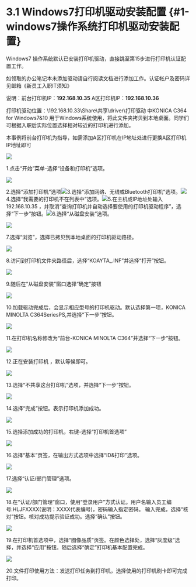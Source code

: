 # 3.1 Windows7打印机驱动安装配置 {#1-windows7操作系统打印机驱动安装配置}

Windows7 操作系统默认已安装打印机驱动，直接跳至第15步进行打印机认证配置工作。

如领取的办公笔记本未添加驱动请自行阅读文档进行添加工作。认证帐户及密码详见邮箱《新员工入职IT须知》

说明：前台打印机IP：**192.168.10.35**         A区打印机IP：**192.168.10.36**

打印机驱动位置：\192.168.10.33\Share\共享\driver\打印驱动  中KONICA C364 for Windows7&10 用于Windows系统使用，将此文件夹拷贝到本地桌面。同学们可根据入职后实际位置选择相对较近的打印机进行添加。

本事例将前台打印机为指导，如需添加A区打印机在IP地址处进行更换A区打印机IP地址即可

![](https://ws4.sinaimg.cn/large/006tNc79ly1fj2vfnp6i2j31c20jaq7p.jpg)

1.点击“开始”菜单-选择“设备和打印机”选项。

![](/assets/import3.png)

2.选择“添加打印机”选项![](https://ws3.sinaimg.cn/large/006tNc79ly1fj2vip4q13j31c20xtwjh.jpg)3.选择“添加网络、无线或Bluetooth打印机”选项。![](https://ws4.sinaimg.cn/large/006tNc79ly1fj2vjmb8scj31c2124q8z.jpg)4.选择“我需要的打印机不在列表中”选项。![](https://ws4.sinaimg.cn/large/006tNc79ly1fj2vk3q4wtj31c20zzwis.jpg)5.在主机或IP地址处输入 192.168.10.35 ，并取消“查询打印机并自动选择要使用的打印机驱动程序”，选择“下一步”按钮。![](https://ws3.sinaimg.cn/large/006tNc79ly1fj2vkhpsr2j31c20wjwje.jpg)6.选择“从磁盘安装”选项。

![](/assets/impor5t.png)

7.选择“浏览”，选择已拷贝到本地桌面的打印机驱动路径。

![](/assets/import5.png)

8.访问到打印机文件夹路径后，选择“KOAYTA\_.INF”并选择“打开”按钮。

![](/assets/import6.png)

9.随后在“从磁盘安装”窗口选择“确定”按钮

![](/assets/import7.png)

10.加载驱动完成后，会显示相应型号的打印机驱动。默认选择第一项，KONICA MINOLTA C364SeriesPS,并选择“下一步”按钮。

![](/assets/import8.png)

11.在打印机名称修改为“前台-KONICA MINOLTA C364”并选择“下一步”按钮。

![](/assets/import9.png)

12.正在安装打印机 ，默认等候即可。

![](/assets/import10.png)

13.选择“不共享这台打印机”选项，并选择“下一步”按钮。

![](/assets/import11.png)

14.选择“完成”按钮。表示打印机添加成功。

![](/assets/import12.png)

15.选择添加成功的打印机，右键-选择“打印机首选项”

![](/assets/import13.png)

16.选择“基本”页签，在输出方式选项中选择“ID&打印”选项。

![](/assets/import14.png)

17.选择“认证/部门管理”选项。

![](/assets/import15.png)

18.在“认证/部门管理”窗口，使用“登录用户”方式认证。用户名输入员工编号:HLJFXXXX\(说明：XXXX代表编号\)，密码输入指定密码。 输入完成，选择“核对”按钮。核对成功提示验证成功。选择“确认”按钮。

![](/assets/import16.png)

19.在打印机首选项中，选择“图像品质”页签。在颜色选择处，选择“灰度级”选择，并选择“应用”按钮。随后选择“确定”打印机基本配置完成。

![](/assets/import17.png)

20.文件打印使用方法：发送打印任务到打印机，选择使用的打印机刷卡即可完成打印。

